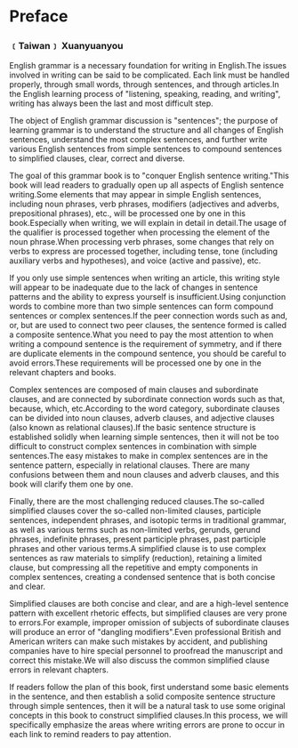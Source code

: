 # Preface

### ﹝Taiwan﹞ Xuanyuanyou

English grammar is a necessary foundation for writing in English.The issues involved in writing can be said to be complicated. Each link must be handled properly, through small words, through sentences, and through articles.In the English learning process of "listening, speaking, reading, and writing", writing has always been the last and most difficult step.

The object of English grammar discussion is "sentences"; the purpose of learning grammar is to understand the structure and all changes of English sentences, understand the most complex sentences, and further write various English sentences from simple sentences to compound sentences to simplified clauses, clear, correct and diverse.

The goal of this grammar book is to "conquer English sentence writing."This book will lead readers to gradually open up all aspects of English sentence writing.Some elements that may appear in simple English sentences, including noun phrases, verb phrases, modifiers (adjectives and adverbs, prepositional phrases), etc., will be processed one by one in this book.Especially when writing, we will explain in detail in detail.The usage of the qualifier is processed together when processing the element of the noun phrase.When processing verb phrases, some changes that rely on verbs to express are processed together, including tense, tone (including auxiliary verbs and hypotheses), and voice (active and passive), etc.

If you only use simple sentences when writing an article, this writing style will appear to be inadequate due to the lack of changes in sentence patterns and the ability to express yourself is insufficient.Using conjunction words to combine more than two simple sentences can form compound sentences or complex sentences.If the peer connection words such as and, or, but are used to connect two peer clauses, the sentence formed is called a composite sentence.What you need to pay the most attention to when writing a compound sentence is the requirement of symmetry, and if there are duplicate elements in the compound sentence, you should be careful to avoid errors.These requirements will be processed one by one in the relevant chapters and books.

Complex sentences are composed of main clauses and subordinate clauses, and are connected by subordinate connection words such as that, because, which, etc.According to the word category, subordinate clauses can be divided into noun clauses, adverb clauses, and adjective clauses (also known as relational clauses).If the basic sentence structure is established solidly when learning simple sentences, then it will not be too difficult to construct complex sentences in combination with simple sentences.The easy mistakes to make in complex sentences are in the sentence pattern, especially in relational clauses. There are many confusions between them and noun clauses and adverb clauses, and this book will clarify them one by one.

Finally, there are the most challenging reduced clauses.The so-called simplified clauses cover the so-called non-limited clauses, participle sentences, independent phrases, and isotopic terms in traditional grammar, as well as various terms such as non-limited verbs, gerunds, gerund phrases, indefinite phrases, present participle phrases, past participle phrases and other various terms.A simplified clause is to use complex sentences as raw materials to simplify (reduction), retaining a limited clause, but compressing all the repetitive and empty components in complex sentences, creating a condensed sentence that is both concise and clear.

Simplified clauses are both concise and clear, and are a high-level sentence pattern with excellent rhetoric effects, but simplified clauses are very prone to errors.For example, improper omission of subjects of subordinate clauses will produce an error of "dangling modifiers".Even professional British and American writers can make such mistakes by accident, and publishing companies have to hire special personnel to proofread the manuscript and correct this mistake.We will also discuss the common simplified clause errors in relevant chapters.

If readers follow the plan of this book, first understand some basic elements in the sentence, and then establish a solid composite sentence structure through simple sentences, then it will be a natural task to use some original concepts in this book to construct simplified clauses.In this process, we will specifically emphasize the areas where writing errors are prone to occur in each link to remind readers to pay attention.
